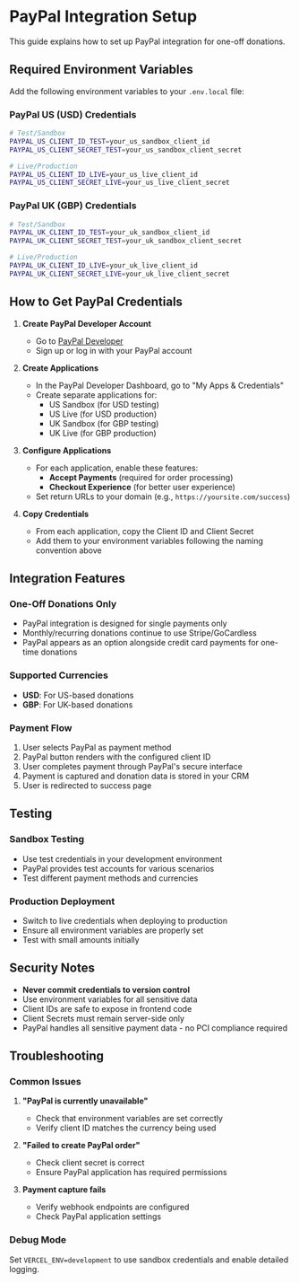 # PayPal Integration Setup

This guide explains how to set up PayPal integration for one-off donations.

## Required Environment Variables

Add the following environment variables to your `.env.local` file:

### PayPal US (USD) Credentials

```bash
# Test/Sandbox
PAYPAL_US_CLIENT_ID_TEST=your_us_sandbox_client_id
PAYPAL_US_CLIENT_SECRET_TEST=your_us_sandbox_client_secret

# Live/Production
PAYPAL_US_CLIENT_ID_LIVE=your_us_live_client_id
PAYPAL_US_CLIENT_SECRET_LIVE=your_us_live_client_secret
```

### PayPal UK (GBP) Credentials

```bash
# Test/Sandbox
PAYPAL_UK_CLIENT_ID_TEST=your_uk_sandbox_client_id
PAYPAL_UK_CLIENT_SECRET_TEST=your_uk_sandbox_client_secret

# Live/Production
PAYPAL_UK_CLIENT_ID_LIVE=your_uk_live_client_id
PAYPAL_UK_CLIENT_SECRET_LIVE=your_uk_live_client_secret
```

## How to Get PayPal Credentials

1. **Create PayPal Developer Account**
   - Go to [PayPal Developer](https://developer.paypal.com/)
   - Sign up or log in with your PayPal account

2. **Create Applications**
   - In the PayPal Developer Dashboard, go to "My Apps & Credentials"
   - Create separate applications for:
     - US Sandbox (for USD testing)
     - US Live (for USD production)
     - UK Sandbox (for GBP testing) 
     - UK Live (for GBP production)

3. **Configure Applications**
   - For each application, enable these features:
     - **Accept Payments** (required for order processing)
     - **Checkout Experience** (for better user experience)
   - Set return URLs to your domain (e.g., `https://yoursite.com/success`)

4. **Copy Credentials**
   - From each application, copy the Client ID and Client Secret
   - Add them to your environment variables following the naming convention above

## Integration Features

### One-Off Donations Only
- PayPal integration is designed for single payments only
- Monthly/recurring donations continue to use Stripe/GoCardless
- PayPal appears as an option alongside credit card payments for one-time donations

### Supported Currencies
- **USD**: For US-based donations
- **GBP**: For UK-based donations

### Payment Flow
1. User selects PayPal as payment method
2. PayPal button renders with the configured client ID
3. User completes payment through PayPal's secure interface
4. Payment is captured and donation data is stored in your CRM
5. User is redirected to success page

## Testing

### Sandbox Testing
- Use test credentials in your development environment
- PayPal provides test accounts for various scenarios
- Test different payment methods and currencies

### Production Deployment
- Switch to live credentials when deploying to production
- Ensure all environment variables are properly set
- Test with small amounts initially

## Security Notes

- **Never commit credentials to version control**
- Use environment variables for all sensitive data
- Client IDs are safe to expose in frontend code
- Client Secrets must remain server-side only
- PayPal handles all sensitive payment data - no PCI compliance required

## Troubleshooting

### Common Issues
1. **"PayPal is currently unavailable"**
   - Check that environment variables are set correctly
   - Verify client ID matches the currency being used

2. **"Failed to create PayPal order"**
   - Check client secret is correct
   - Ensure PayPal application has required permissions

3. **Payment capture fails**
   - Verify webhook endpoints are configured
   - Check PayPal application settings

### Debug Mode
Set `VERCEL_ENV=development` to use sandbox credentials and enable detailed logging.
